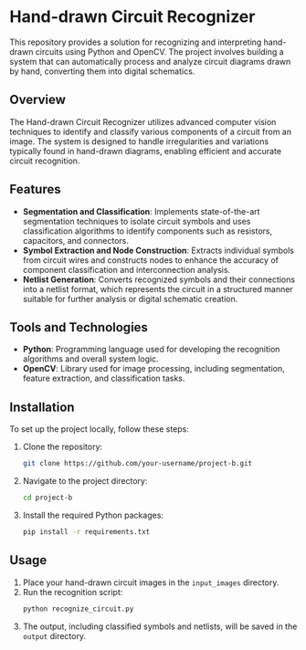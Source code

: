 # Hand-drawn Circuit Recognizer

This repository provides a solution for recognizing and interpreting hand-drawn circuits using Python and OpenCV. The project involves building a system that can automatically process and analyze circuit diagrams drawn by hand, converting them into digital schematics.

## Overview

The Hand-drawn Circuit Recognizer utilizes advanced computer vision techniques to identify and classify various components of a circuit from an image. The system is designed to handle irregularities and variations typically found in hand-drawn diagrams, enabling efficient and accurate circuit recognition.

## Features

- **Segmentation and Classification**: Implements state-of-the-art segmentation techniques to isolate circuit symbols and uses classification algorithms to identify components such as resistors, capacitors, and connectors.
- **Symbol Extraction and Node Construction**: Extracts individual symbols from circuit wires and constructs nodes to enhance the accuracy of component classification and interconnection analysis.
- **Netlist Generation**: Converts recognized symbols and their connections into a netlist format, which represents the circuit in a structured manner suitable for further analysis or digital schematic creation.

## Tools and Technologies

- **Python**: Programming language used for developing the recognition algorithms and overall system logic.
- **OpenCV**: Library used for image processing, including segmentation, feature extraction, and classification tasks.

## Installation

To set up the project locally, follow these steps:

1. Clone the repository:
    ```bash
    git clone https://github.com/your-username/project-b.git
    ```
2. Navigate to the project directory:
    ```bash
    cd project-b
    ```
3. Install the required Python packages:
    ```bash
    pip install -r requirements.txt
    ```

## Usage

1. Place your hand-drawn circuit images in the `input_images` directory.
2. Run the recognition script:
    ```bash
    python recognize_circuit.py
    ```
3. The output, including classified symbols and netlists, will be saved in the `output` directory.


